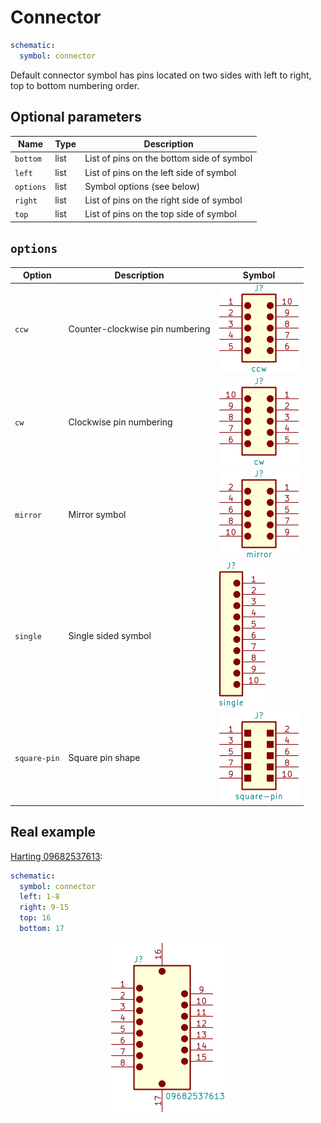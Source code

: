 Connector
=========

```yaml
schematic:
  symbol: connector
```

Default connector symbol has pins located on two sides with left to right, top to bottom numbering order.

Optional parameters
-------------------

| Name | Type | Description |
|------|------|-------------|
| `bottom` | list | List of pins on the bottom side of symbol |
| `left` | list | List of pins on the left side of symbol |
| `options` | list | Symbol options (see below) |
| `right` | list | List of pins on the right side of symbol |
| `top` | list | List of pins on the top side of symbol |

`options`
---------

| Option | Description | Symbol |
|--------|-------------|--------|
| `ccw` | Counter-clockwise pin numbering | <img src="/img/symbols/connector/ccw.svg" width="128" alt="Counter-clockwise connector"> |
| `cw` | Clockwise pin numbering | <img src="/img/symbols/connector/cw.svg" width="128" alt="Clockwise connector"> |
| `mirror` | Mirror symbol | <img src="/img/symbols/connector/mirror.svg" width="128" alt="Mirrored connector"> |
| `single` | Single sided symbol | <img src="/img/symbols/connector/single.svg" width="74" alt="Single-sided connector"> |
| `square-pin` | Square pin shape | <img src="/img/symbols/connector/square-pin.svg" width="128" alt="Square pin connector"> |

Real example
------------

[Harting 09682537613](https://github.com/qeda/library/blob/master/harting/09682537613.yaml):

```yaml
schematic:
  symbol: connector
  left: 1-8
  right: 9-15
  top: 16
  bottom: 17
```

<center><img src="/img/symbols/connector/09682537613.svg" width="182" alt="Harting 09682537613"></center>
